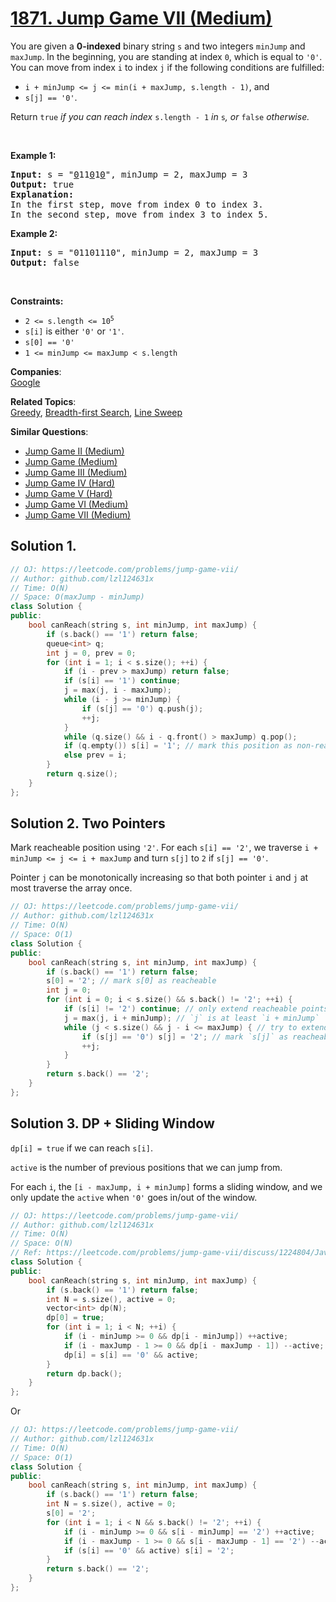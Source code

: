 # [1871. Jump Game VII (Medium)](https://leetcode.com/problems/jump-game-vii/)

<p>You are given a <strong>0-indexed</strong> binary string <code>s</code> and two integers <code>minJump</code> and <code>maxJump</code>. In the beginning, you are standing at index <code>0</code>, which is equal to <code>'0'</code>. You can move from index <code>i</code> to index <code>j</code> if the following conditions are fulfilled:</p>

<ul>
	<li><code>i + minJump &lt;= j &lt;= min(i + maxJump, s.length - 1)</code>, and</li>
	<li><code>s[j] == '0'</code>.</li>
</ul>

<p>Return <code>true</code><i> if you can reach index </i><code>s.length - 1</code><i> in </i><code>s</code><em>, or </em><code>false</code><em> otherwise.</em></p>

<p>&nbsp;</p>
<p><strong>Example 1:</strong></p>

<pre><strong>Input:</strong> s = "<u>0</u>11<u>0</u>1<u>0</u>", minJump = 2, maxJump = 3
<strong>Output:</strong> true
<strong>Explanation:</strong>
In the first step, move from index 0 to index 3. 
In the second step, move from index 3 to index 5.
</pre>

<p><strong>Example 2:</strong></p>

<pre><strong>Input:</strong> s = "01101110", minJump = 2, maxJump = 3
<strong>Output:</strong> false
</pre>

<p>&nbsp;</p>
<p><strong>Constraints:</strong></p>

<ul>
	<li><code>2 &lt;= s.length &lt;= 10<sup>5</sup></code></li>
	<li><code>s[i]</code> is either <code>'0'</code> or <code>'1'</code>.</li>
	<li><code>s[0] == '0'</code></li>
	<li><code>1 &lt;= minJump &lt;= maxJump &lt; s.length</code></li>
</ul>


**Companies**:  
[Google](https://leetcode.com/company/google)

**Related Topics**:  
[Greedy](https://leetcode.com/tag/greedy/), [Breadth-first Search](https://leetcode.com/tag/breadth-first-search/), [Line Sweep](https://leetcode.com/tag/line-sweep/)

**Similar Questions**:
* [Jump Game II (Medium)](https://leetcode.com/problems/jump-game-ii/)
* [Jump Game (Medium)](https://leetcode.com/problems/jump-game/)
* [Jump Game III (Medium)](https://leetcode.com/problems/jump-game-iii/)
* [Jump Game IV (Hard)](https://leetcode.com/problems/jump-game-iv/)
* [Jump Game V (Hard)](https://leetcode.com/problems/jump-game-v/)
* [Jump Game VI (Medium)](https://leetcode.com/problems/jump-game-vi/)
* [Jump Game VII (Medium)](https://leetcode.com/problems/jump-game-vii/)

## Solution 1.

```cpp
// OJ: https://leetcode.com/problems/jump-game-vii/
// Author: github.com/lzl124631x
// Time: O(N)
// Space: O(maxJump - minJump)
class Solution {
public:
    bool canReach(string s, int minJump, int maxJump) {
        if (s.back() == '1') return false;
        queue<int> q;
        int j = 0, prev = 0;
        for (int i = 1; i < s.size(); ++i) {
            if (i - prev > maxJump) return false;
            if (s[i] == '1') continue;
            j = max(j, i - maxJump);
            while (i - j >= minJump) {
                if (s[j] == '0') q.push(j);
                ++j;
            }
            while (q.size() && i - q.front() > maxJump) q.pop();
            if (q.empty()) s[i] = '1'; // mark this position as non-reachable.
            else prev = i;
        }
        return q.size();
    }
};
```

## Solution 2. Two Pointers

Mark reacheable position using `'2'`. For each `s[i] == '2'`, we traverse `i + minJump <= j <= i + maxJump` and turn `s[j]` to `2` if `s[j] == '0'`.

Pointer `j` can be monotonically increasing so that both pointer `i` and `j` at most traverse the array once.

```cpp
// OJ: https://leetcode.com/problems/jump-game-vii/
// Author: github.com/lzl124631x
// Time: O(N)
// Space: O(1)
class Solution {
public:
    bool canReach(string s, int minJump, int maxJump) {
        if (s.back() == '1') return false;
        s[0] = '2'; // mark s[0] as reacheable
        int j = 0;
        for (int i = 0; i < s.size() && s.back() != '2'; ++i) {
            if (s[i] != '2') continue; // only extend reacheable points
            j = max(j, i + minJump); // `j` is at least `i + minJump`
            while (j < s.size() && j - i <= maxJump) { // try to extend until `j > i + maxJump`
                if (s[j] == '0') s[j] = '2'; // mark `s[j]` as reacheable if `s[j] == '0'`
                ++j;
            }
        }
        return s.back() == '2';
    }
};
```

## Solution 3. DP + Sliding Window

`dp[i] = true` if we can reach `s[i]`.

`active` is the number of previous positions that we can jump from.

For each `i`, the `[i - maxJump, i + minJump]` forms a sliding window, and we only update the `active` when `'0'` goes in/out of the window.

```cpp
// OJ: https://leetcode.com/problems/jump-game-vii/
// Author: github.com/lzl124631x
// Time: O(N)
// Space: O(N)
// Ref: https://leetcode.com/problems/jump-game-vii/discuss/1224804/JavaC%2B%2BPython-One-Pass-DP
class Solution {
public:
    bool canReach(string s, int minJump, int maxJump) {
        if (s.back() == '1') return false;
        int N = s.size(), active = 0;
        vector<int> dp(N);
        dp[0] = true;
        for (int i = 1; i < N; ++i) {
            if (i - minJump >= 0 && dp[i - minJump]) ++active;
            if (i - maxJump - 1 >= 0 && dp[i - maxJump - 1]) --active;
            dp[i] = s[i] == '0' && active;
        }
        return dp.back();
    }
};
```

Or

```cpp
// OJ: https://leetcode.com/problems/jump-game-vii/
// Author: github.com/lzl124631x
// Time: O(N)
// Space: O(1)
class Solution {
public:
    bool canReach(string s, int minJump, int maxJump) {
        if (s.back() == '1') return false;
        int N = s.size(), active = 0;
        s[0] = '2';
        for (int i = 1; i < N && s.back() != '2'; ++i) {
            if (i - minJump >= 0 && s[i - minJump] == '2') ++active;
            if (i - maxJump - 1 >= 0 && s[i - maxJump - 1] == '2') --active;
            if (s[i] == '0' && active) s[i] = '2';
        }
        return s.back() == '2';
    }
};
```